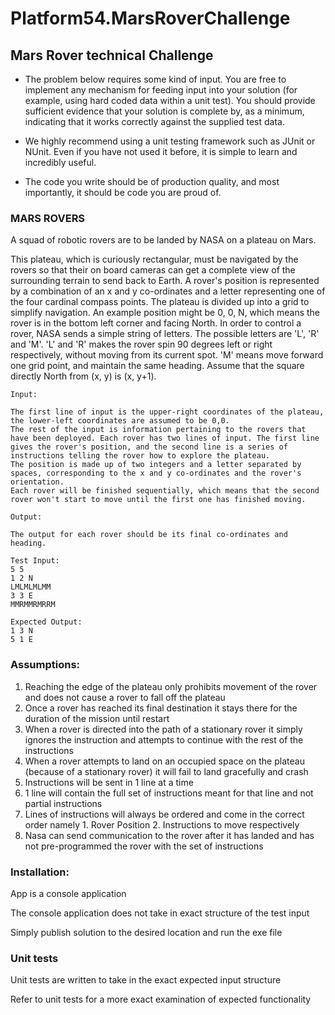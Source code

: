 # Platform54.MarsRoverChallenge

## Mars Rover technical Challenge

- The problem below requires some kind of input. You are free to implement any mechanism for feeding input into your solution (for example, using hard coded data within a unit test). You should provide sufficient evidence that your solution is complete by, as a minimum, indicating that it works correctly against the supplied test data.

- We highly recommend using a unit testing framework such as JUnit or NUnit. Even if you have not used it before, it is simple to learn and incredibly useful.

- The code you write should be of production quality, and most importantly, it should be code you are proud of.

### MARS ROVERS

A squad of robotic rovers are to be landed by NASA on a plateau on Mars.

This plateau, which is curiously rectangular, must be navigated by the rovers so that their on board cameras can get a complete view of the surrounding terrain to send back to Earth.
A rover's position is represented by a combination of an x and y co-ordinates and a letter representing one of the four cardinal compass points. The plateau is divided up into a grid to simplify navigation. An example position might be 0, 0, N, which means the rover is in the bottom left corner and facing North.
In order to control a rover, NASA sends a simple string of letters. The possible letters are 'L', 'R' and 'M'. 'L' and 'R' makes the rover spin 90 degrees left or right respectively, without moving from its current spot.
'M' means move forward one grid point, and maintain the same heading.
Assume that the square directly North from (x, y) is (x, y+1).

```
Input:

The first line of input is the upper-right coordinates of the plateau, the lower-left coordinates are assumed to be 0,0.
The rest of the input is information pertaining to the rovers that have been deployed. Each rover has two lines of input. The first line gives the rover's position, and the second line is a series of instructions telling the rover how to explore the plateau.
The position is made up of two integers and a letter separated by spaces, corresponding to the x and y co-ordinates and the rover's orientation.
Each rover will be finished sequentially, which means that the second rover won't start to move until the first one has finished moving.

Output:

The output for each rover should be its final co-ordinates and heading.

```
```
Test Input:
5 5
1 2 N
LMLMLMLMM
3 3 E
MMRMMRMRRM

Expected Output:
1 3 N
5 1 E
```

### Assumptions:
1. Reaching the edge of the plateau only prohibits movement of the rover and does not cause a rover to fall off the plateau
2. Once a rover has reached its final destination it stays there for the duration of the mission until restart
3. When a rover is directed into the path of a stationary rover it simply ignores the instruction and attempts to continue with the rest of the instructions
4. When a rover attempts to land on an occupied space on the plateau (because of a stationary rover) it will fail to land gracefully and crash
5. Instructions will be sent in 1 line at a time
6. 1 line will contain the full set of instructions meant for that line and not partial instructions
7. Lines of instructions will always be ordered and come in the correct order namely 1. Rover Position 2. Instructions to move respectively
8. Nasa can send communication to the rover after it has landed and has not pre-programmed the rover with the set of instructions

### Installation:
App is a console application

The console application does not take in exact structure of the test input

Simply publish solution to the desired location and run the exe file

### Unit tests

Unit tests are written to take in the exact expected input structure

Refer to unit tests for a more exact examination of expected functionality
